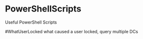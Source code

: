 # PowerShellScripts
Useful PowerShell Scripts

#WhatUserLocked
what caused a user locked, query multiple DCs
